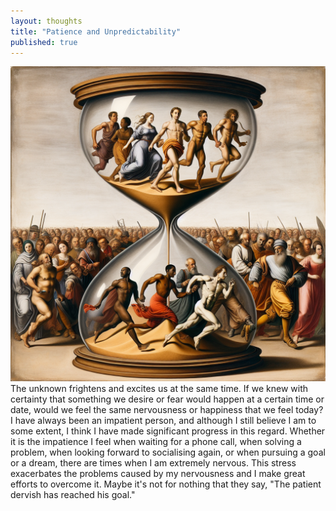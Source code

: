 ```yaml
---
layout: thoughts
title: "Patience and Unpredictability"
published: true
---
```


<div class="image-container" style="text-align: center;">
    <img src="/images/visual_thoughts/hourglass_dalle3_patience_unpredictability.png" alt="patience_unpredictability" loading="lazy" />
</div>
The unknown frightens and excites us at the same time. If we knew with certainty that something we desire or fear would happen at a certain time or date, would we feel the same nervousness or happiness that we feel today? I have always been an impatient person, and although I still believe I am to some extent, I think I have made significant progress in this regard. Whether it is the impatience I feel when waiting for a phone call, when solving a problem, when looking forward to socialising again, or when pursuing a goal or a dream, there are times when I am extremely nervous. This stress exacerbates the problems caused by my nervousness and I make great efforts to overcome it. Maybe it's not for nothing that they say, "The patient dervish has reached his goal."
